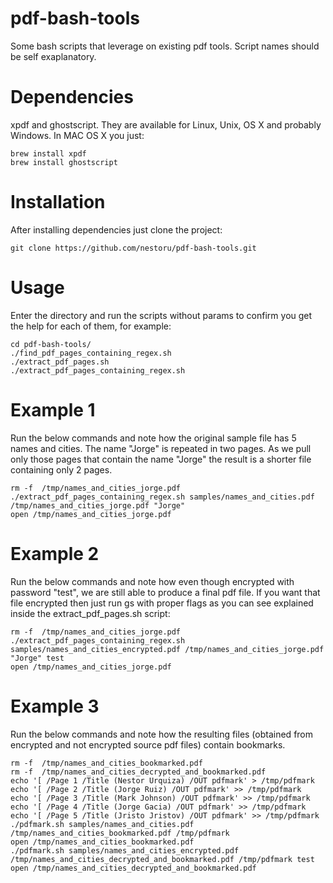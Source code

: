 pdf-bash-tools
==============

Some bash scripts that leverage on existing pdf tools. Script names should be self exaplanatory.

Dependencies
============
xpdf and ghostscript. They are available for Linux, Unix, OS X and probably Windows. In MAC OS X you just:

    brew install xpdf
    brew install ghostscript
    
Installation
============
After installing dependencies just clone the project:

    git clone https://github.com/nestoru/pdf-bash-tools.git


Usage
=====
Enter the directory and run the scripts without params to confirm you get the help for each of them, for example:

    cd pdf-bash-tools/
    ./find_pdf_pages_containing_regex.sh 
    ./extract_pdf_pages.sh 
    ./extract_pdf_pages_containing_regex.sh 

Example 1
=========
Run the below commands and note how the original sample file has 5 names and cities. The name "Jorge" is repeated in two pages. As we pull only those pages that contain the name "Jorge" the result is a shorter file containing only 2 pages.

    rm -f  /tmp/names_and_cities_jorge.pdf
    ./extract_pdf_pages_containing_regex.sh samples/names_and_cities.pdf /tmp/names_and_cities_jorge.pdf "Jorge"
    open /tmp/names_and_cities_jorge.pdf 

Example 2
=========
Run the below commands and note how even though encrypted with password "test", we are still able to produce a final pdf file. If you want that file encrypted then just run gs with proper flags as you can see explained inside the extract_pdf_pages.sh script:

    rm -f  /tmp/names_and_cities_jorge.pdf
    ./extract_pdf_pages_containing_regex.sh samples/names_and_cities_encrypted.pdf /tmp/names_and_cities_jorge.pdf "Jorge" test
    open /tmp/names_and_cities_jorge.pdf 

Example 3
=========
Run the below commands and note how the resulting files (obtained from encrypted and not encrypted source pdf files) contain bookmarks.

    rm -f  /tmp/names_and_cities_bookmarked.pdf
    rm -f  /tmp/names_and_cities_decrypted_and_bookmarked.pdf
    echo '[ /Page 1 /Title (Nestor Urquiza) /OUT pdfmark' > /tmp/pdfmark
    echo '[ /Page 2 /Title (Jorge Ruiz) /OUT pdfmark' >> /tmp/pdfmark
    echo '[ /Page 3 /Title (Mark Johnson) /OUT pdfmark' >> /tmp/pdfmark
    echo '[ /Page 4 /Title (Jorge Gacia) /OUT pdfmark' >> /tmp/pdfmark
    echo '[ /Page 5 /Title (Jristo Jristov) /OUT pdfmark' >> /tmp/pdfmark
    ./pdfmark.sh samples/names_and_cities.pdf /tmp/names_and_cities_bookmarked.pdf /tmp/pdfmark
    open /tmp/names_and_cities_bookmarked.pdf
    ./pdfmark.sh samples/names_and_cities_encrypted.pdf /tmp/names_and_cities_decrypted_and_bookmarked.pdf /tmp/pdfmark test
    open /tmp/names_and_cities_decrypted_and_bookmarked.pdf 




